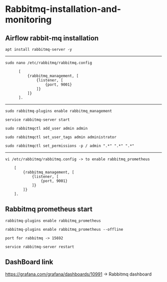# Rabbitmq-installation-and-monitoring

## Airflow rabbit-mq installation

    apt install rabbitmq-server -y
 ***   
    sudo nano /etc/rabbitmq/rabbitmq.config

          [
              {rabbitmq_management, [
                  {listener, [
                      {port, 9001}
                  ]}
              ]}
          ].

***  
    sudo rabbitmq-plugins enable rabbitmq_management
    
    service rabbitmq-server start
    
    sudo rabbitmqctl add_user admin admin
    
    sudo rabbitmqctl set_user_tags admin administrator
    
    sudo rabbitmqctl set_permissions -p / admin ".*" ".*" ".*"

***
    vi /etc/rabbitmq/rabbitmq.config -> to enable rabbitmq_prometheus

        [
            {rabbitmq_management, [
                {listener, [
                    {port, 9001}
                ]}
            ]}
        ].

## Rabbitmq prometheus start
    rabbitmq-plugins enable rabbitmq_prometheus
    
    rabbitmq-plugins enable rabbitmq_prometheus --offline
  
    port for rabbitmq -> 15692
  
    service rabbitmq-server restart

## DashBoard link

  https://grafana.com/grafana/dashboards/10991  -> Rabbitmq dashboard
